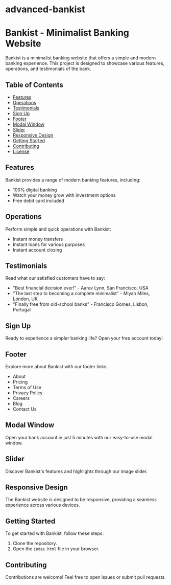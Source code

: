 ﻿# advanced-bankist

# Bankist - Minimalist Banking Website

Bankist is a minimalist banking website that offers a simple and modern banking experience. This project is designed to showcase various features, operations, and testimonials of the bank.

## Table of Contents

- [Features](#features)
- [Operations](#operations)
- [Testimonials](#testimonials)
- [Sign Up](#sign-up)
- [Footer](#footer)
- [Modal Window](#modal-window)
- [Slider](#slider)
- [Responsive Design](#responsive-design)
- [Getting Started](#getting-started)
- [Contributing](#contributing)
- [License](#license)

## Features

Bankist provides a range of modern banking features, including:
- 100% digital banking
- Watch your money grow with investment options
- Free debit card included

## Operations

Perform simple and quick operations with Bankist:
- Instant money transfers
- Instant loans for various purposes
- Instant account closing

## Testimonials

Read what our satisfied customers have to say:
- "Best financial decision ever!" - Aarav Lynn, San Francisco, USA
- "The last step to becoming a complete minimalist" - Miyah Miles, London, UK
- "Finally free from old-school banks" - Francisco Gomes, Lisbon, Portugal

## Sign Up

Ready to experience a simpler banking life? Open your free account today!

## Footer

Explore more about Bankist with our footer links:
- About
- Pricing
- Terms of Use
- Privacy Policy
- Careers
- Blog
- Contact Us

## Modal Window

Open your bank account in just 5 minutes with our easy-to-use modal window.

## Slider

Discover Bankist's features and highlights through our image slider.

## Responsive Design

The Bankist website is designed to be responsive, providing a seamless experience across various devices.

## Getting Started

To get started with Bankist, follow these steps:
1. Clone the repository.
2. Open the `index.html` file in your browser.

## Contributing

Contributions are welcome! Feel free to open issues or submit pull requests.

